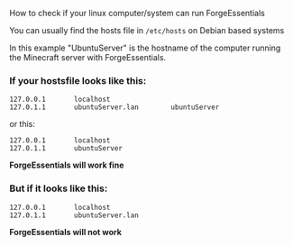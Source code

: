 How to check if your linux computer/system can run ForgeEssentials

You can usually find the hosts file in ``/etc/hosts`` on Debian based systems

In this example "UbuntuServer" is the hostname of the computer running the Minecraft server with ForgeEssentials.


### If your hostsfile looks like this:

    127.0.0.1       localhost
    127.0.1.1       ubuntuServer.lan        ubuntuServer

or this:

    127.0.0.1       localhost
    127.0.1.1       ubuntuServer

**ForgeEssentials will work fine**

### But if it looks like this:

    127.0.0.1       localhost
    127.0.1.1       ubuntuServer.lan

**ForgeEssentials will not work**